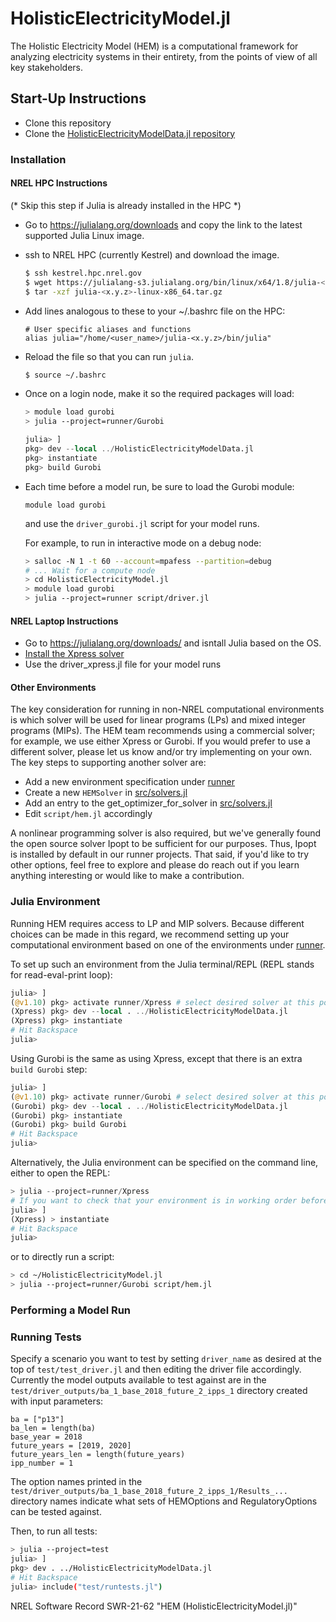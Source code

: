 # HolisticElectricityModel.jl

The Holistic Electricity Model (HEM) is a computational framework for analyzing electricity systems in their entirety, from the points of view of all key stakeholders.

## Start-Up Instructions

- Clone this repository
- Clone the [HolisticElectricityModelData.jl repository](https://github.nrel.gov/HEM/HolisticElectricityModelData.jl)


### Installation

#### NREL HPC Instructions
(* Skip this step if Julia is already installed in the HPC *)
- Go to https://julialang.org/downloads and copy the link to the latest supported Julia Linux image.
- ssh to NREL HPC (currently Kestrel) and download the image.
    ```bash
    $ ssh kestrel.hpc.nrel.gov
    $ wget https://julialang-s3.julialang.org/bin/linux/x64/1.8/julia-<x.y.z>-linux-x86_64.tar.gz
    $ tar -xzf julia-<x.y.z>-linux-x86_64.tar.gz
    ```
- Add lines analogous to these to your ~/.bashrc file on the HPC:
    ```
    # User specific aliases and functions
    alias julia="/home/<user_name>/julia-<x.y.z>/bin/julia"
    ```
- Reload the file so that you can run `julia`.
    ```bash
    $ source ~/.bashrc
    ```
- Once on a login node, make it so the required packages will load:
    ```bash
    > module load gurobi
    > julia --project=runner/Gurobi
    ```

    ```julia
    julia> ]
    pkg> dev --local ../HolisticElectricityModelData.jl
    pkg> instantiate
    pkg> build Gurobi
    ```
- Each time before a model run, be sure to load the Gurobi module:
    ```
    module load gurobi
    ```
    and use the `driver_gurobi.jl` script for your model runs.
  
    For example, to run in interactive mode on a debug node:
    ```bash
    > salloc -N 1 -t 60 --account=mpafess --partition=debug
    # ... Wait for a compute node
    > cd HolisticElectricityModel.jl
    > module load gurobi
    > julia --project=runner script/driver.jl
    ```

#### NREL Laptop Instructions

- Go to https://julialang.org/downloads/ and isntall Julia based on the OS.
- [Install the Xpress solver](https://github.nrel.gov/MSOC/fico-xpress)
- Use the driver_xpress.jl file for your model runs

#### Other Environments

The key consideration for running in non-NREL computational environments is which
solver will be used for linear programs (LPs) and mixed integer programs (MIPs). 
The HEM team recommends using a commercial solver; for example, we use either 
Xpress or Gurobi. If you would prefer to use a different solver, please let us 
know and/or try implementing on your own. The key steps to supporting another 
solver are:

- Add a new environment specification under [runner](https://github.com/nrel-hem/HolisticElectricityModel.jl/tree/main/runner)
- Create a new `HEMSolver` in [src/solvers.jl](https://github.com/nrel-hem/HolisticElectricityModel.jl/blob/main/src/solvers.jl)
- Add an entry to the get_optimizer_for_solver in [src/solvers.jl](https://github.com/nrel-hem/HolisticElectricityModel.jl/blob/main/src/solvers.jl)
- Edit `script/hem.jl` accordingly

A nonlinear programming solver is also required, but we've generally found the 
open source solver Ipopt to be sufficient for our purposes. Thus, Ipopt is 
installed by default in our runner projects. That said, if you'd like to try 
other options, feel free to explore and please do reach out if you learn anything 
interesting or would like to make a contribution.

### Julia Environment

Running HEM requires access to LP and MIP solvers. Because different choices can 
be made in this regard, we recommend setting up your computational environment 
based on one of the environments under [runner](https://github.com/nrel-hem/HolisticElectricityModel.jl/tree/main/runner).

To set up such an environment from the Julia terminal/REPL (REPL stands for 
read-eval-print loop):

```julia
julia> ]
(@v1.10) pkg> activate runner/Xpress # select desired solver at this point
(Xpress) pkg> dev --local . ../HolisticElectricityModelData.jl
(Xpress) pkg> instantiate
# Hit Backspace
julia> 
```

Using Gurobi is the same as using Xpress, except that there is an extra 
`build Gurobi` step:

```julia
julia> ]
(@v1.10) pkg> activate runner/Gurobi # select desired solver at this point
(Gurobi) pkg> dev --local . ../HolisticElectricityModelData.jl
(Gurobi) pkg> instantiate
(Gurobi) pkg> build Gurobi
# Hit Backspace
julia> 
```

Alternatively, the Julia environment can be specified on the command line, either
to open the REPL:

```julia
> julia --project=runner/Xpress
# If you want to check that your environment is in working order before proceeding
julia> ]
(Xpress) > instantiate
# Hit Backspace
julia> 
```

or to directly run a script:
```bash
> cd ~/HolisticElectricityModel.jl
> julia --project=runner/Gurobi script/hem.jl
```

### Performing a Model Run



### Running Tests

Specify a scenario you want to test by setting `driver_name` as desired at the top of `test/test_driver.jl` and then editing the driver file accordingly. Currently the model outputs available to test against are in the `test/driver_outputs/ba_1_base_2018_future_2_ipps_1` directory created with input parameters:

```
ba = ["p13"]
ba_len = length(ba)
base_year = 2018
future_years = [2019, 2020]
future_years_len = length(future_years)
ipp_number = 1
```

The option names printed in the `test/driver_outputs/ba_1_base_2018_future_2_ipps_1/Results_...` directory names indicate what sets of HEMOptions and RegulatoryOptions can be tested against.

Then, to run all tests:
```bash
> julia --project=test
julia> ]
pkg> dev . ../HolisticElectricityModelData.jl
# Hit Backspace
julia> include("test/runtests.jl")
```

NREL Software Record SWR-21-62 "HEM (HolisticElectricityModel.jl)"
